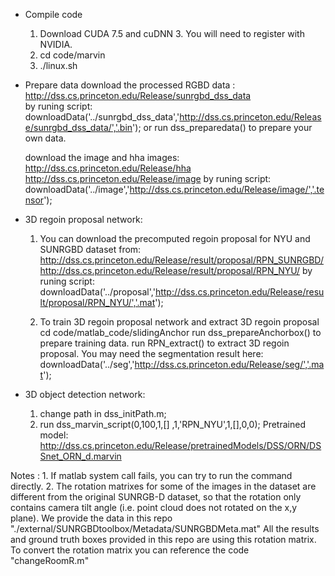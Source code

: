 * Compile code
    1. Download CUDA 7.5 and cuDNN 3. You will need to register with NVIDIA.
    2. cd code/marvin
    3. ./linux.sh

* Prepare data 
    download the processed RGBD data :
         http://dss.cs.princeton.edu/Release/sunrgbd_dss_data   
         by runing script:
         downloadData('../sunrgbd_dss_data','http://dss.cs.princeton.edu/Release/sunrgbd_dss_data/','.bin');
    or run dss_preparedata() to prepare your own data.

    download the image and hha images:
        http://dss.cs.princeton.edu/Release/hha
        http://dss.cs.princeton.edu/Release/image
        by runing script:
        downloadData('../image','http://dss.cs.princeton.edu/Release/image/','.tensor');
    
* 3D regoin proposal network:
    1. You can download the precomputed regoin proposal for NYU and SUNRGBD dataset from:
       http://dss.cs.princeton.edu/Release/result/proposal/RPN_SUNRGBD/
       http://dss.cs.princeton.edu/Release/result/proposal/RPN_NYU/
       by runing script:
       downloadData('../proposal','http://dss.cs.princeton.edu/Release/result/proposal/RPN_NYU/','.mat');

    2. To train 3D regoin proposal network and extract 3D regoin proposal
       cd code/matlab_code/slidingAnchor
       run dss_prepareAnchorbox() to prepare training data.
       run RPN_extract() to extract 3D regoin proposal.
       You may need the segmentation result here:
       downloadData('../seg','http://dss.cs.princeton.edu/Release/seg/','.mat');

* 3D object detection network: 
    1. change path in dss_initPath.m;
    2. run dss_marvin_script(0,100,1,[]  ,1,'RPN_NYU',1,[],0,0);
    Pretrained model:     
    http://dss.cs.princeton.edu/Release/pretrainedModels/DSS/ORN/DSSnet_ORN_d.marvin
    
Notes :
    1. If matlab system call fails, you can try to run the command directly.
    2. The rotation matrixes for some of the images in the dataset are different from the original SUNRGB-D dataset,  so that the rotation only contains camera tilt angle (i.e. point cloud does not rotated on the x,y plane). We provide the data in this repo "./external/SUNRGBDtoolbox/Metadata/SUNRGBDMeta.mat"
    All the results and ground truth boxes provided in this repo are using this rotation matrix. 
    To convert the rotation matrix you can reference the code "changeRoomR.m"
   